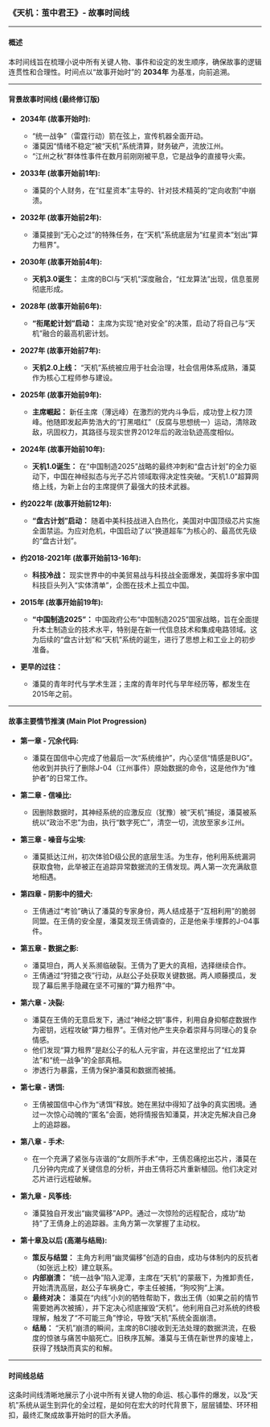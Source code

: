 ### **《天机：茧中君王》- 故事时间线**

---

#### **概述**

本时间线旨在梳理小说中所有关键人物、事件和设定的发生顺序，确保故事的逻辑连贯性和合理性。时间点以“故事开始时”的 **2034年** 为基准，向前追溯。

---

#### **背景故事时间线 (最终修订版)**

*   **2034年 (故事开始时):**
    *   “统一战争”（雷霆行动）箭在弦上，宣传机器全面开动。
    *   潘莫因“情绪不稳定”被“天机”系统清算，财务破产，流放江州。
    *   “江州之秋”群体性事件在数月前刚刚被平息，它是战争的直接导火索。

*   **2033年 (故事开始前1年):**
    *   潘莫的个人财务，在“红星资本”主导的、针对技术精英的“定向收割”中崩溃。

*   **2032年 (故事开始前2年):**
    *   潘莫接到“无心之过”的特殊任务，在“天机”系统底层为“红星资本”划出“算力租界”。

*   **2030年 (故事开始前4年):**
    *   **天机3.0诞生：** 主席的BCI与“天机”深度融合，“红龙算法”出现，信息茧房彻底形成。

*   **2028年 (故事开始前6年):**
    *   **“衔尾蛇计划”启动：** 主席为实现“绝对安全”的决策，启动了将自己与“天机”融合的最高机密计划。

*   **2027年 (故事开始前7年):**
    *   **天机2.0上线：** “天机”系统被应用于社会治理，社会信用体系成熟，潘莫作为核心工程师参与建设。

*   **2025年 (故事开始前9年):**
    *   **主席崛起：** 新任主席（薄远峰）在激烈的党内斗争后，成功登上权力顶峰。他随即发起声势浩大的“打黑唱红”（反腐与思想统一）运动，清除政敌，巩固权力，其路径与现实世界2012年后的政治轨迹高度相似。

*   **2024年 (故事开始前10年):**
    *   **天机1.0诞生：** 在“中国制造2025”战略的最终冲刺和“盘古计划”的全力驱动下，中国在神经拟态与光子芯片领域取得决定性突破。“天机1.0”超算网络上线，为新上台的主席提供了最强大的技术武器。

*   **约2022年 (故事开始前12年):**
    *   **“盘古计划”启动：** 随着中美科技战进入白热化，美国对中国顶级芯片实施全面禁运。为应对危机，中国启动了以“换道超车”为核心的、最高优先级的“盘古计划”。

*   **约2018-2021年 (故事开始前13-16年):**
    *   **科技冷战：** 现实世界中的中美贸易战与科技战全面爆发，美国将多家中国科技巨头列入“实体清单”，企图在技术上孤立中国。

*   **2015年 (故事开始前19年):**
    *   **“中国制造2025”：** 中国政府公布“中国制造2025”国家战略，旨在全面提升本土制造业的技术水平，特别是在新一代信息技术和集成电路领域。这为后续的“盘古计划”和“天机”系统的诞生，进行了思想上和工业上的初步准备。

*   **更早的过往：**
    *   潘莫的青年时代与学术生涯；主席的青年时代与早年经历等，都发生在2015年之前。

---

#### **故事主要情节推演 (Main Plot Progression)**

*   **第一章 - 冗余代码:**
    *   潘莫在国信中心完成了他最后一次“系统维护”，内心坚信“情感是BUG”。他收到并执行了删除J-04（江州事件）原始数据的命令，这是他作为“维护者”的日常工作。

*   **第二章 - 信噪比:**
    *   因删除数据时，其神经系统的应激反应（犹豫）被“天机”捕捉，潘莫被系统以“政治不忠”为由，执行“数字死亡”，清空一切，流放至家乡江州。

*   **第三章 - 噪音与尘埃:**
    *   潘莫抵达江州，初次体验D级公民的底层生活。为生存，他利用系统漏洞获取食物，此举被正在追踪异常数据流的王倩发现。两人第一次充满敌意地相遇。

*   **第四章 - 阴影中的猎犬:**
    *   王倩通过“考验”确认了潘莫的专家身份，两人结成基于“互相利用”的脆弱同盟。在王倩的安全屋，潘莫发现王倩调查的，正是他亲手埋葬的J-04事件。

*   **第五章 - 数据之影:**
    *   潘莫坦白，两人关系濒临破裂。王倩为了更大的真相，选择继续合作。
    *   王倩通过“狩猎之夜”行动，从赵公子处获取关键数据。两人顺藤摸瓜，发现了幕后黑手隐藏在坚不可摧的“算力租界”中。

*   **第六章 - 决裂:**
    *   潘莫在王倩的无意启发下，通过“神经之钥”事件，利用自身抑郁症数据作为密钥，远程攻破“算力租界”。王倩对他产生夹杂着崇拜与同理心的复杂情感。
    *   他们发现“算力租界”是赵公子的私人元宇宙，并在这里挖出了“红龙算法”和“统一战争”的全部真相。
    *   渗透行为暴露，王倩为保护潘莫和数据而被捕。

*   **第七章 - 诱饵:**
    *   王倩被国信中心作为“诱饵”释放。她在黑狱中得知了战争的真实困境。通过一次惊心动魄的“匿名”会面，她将情报告知潘莫，并决定先解决自己身上的追踪器。

*   **第八章 - 手术:**
    *   在一个充满了紧张与诙谐的“女厕所手术”中，王倩忍痛挖出芯片，潘莫在几分钟内完成了关键信息的分析，并由王倩将芯片重新植回。他们决定对芯片进行远程破解。

*   **第九章 - 风筝线:**
    *   潘莫独自开发出“幽灵偏移”APP。通过一次惊险的远程配合，成功“劫持”了王倩身上的追踪器。主角方第一次掌握了主动权。

*   **第十章及以后 (高潮与结局):**
    *   **策反与结盟：** 主角方利用“幽灵偏移”创造的自由，成功与体制内的反抗者（如张远上校）建立联系。
    *   **内部崩溃：** “统一战争”陷入泥潭，主席在“天机”的蒙蔽下，为推卸责任，开始清洗高层，赵公子车祸身亡，李主任被捕，“狗咬狗”上演。
    *   **最终对决：** 潘莫在“内线”小刘的牺牲帮助下，救出王倩（如果之前的情节需要她再次被捕），并下定决心彻底摧毁“天机”。他利用自己对系统的终极理解，触发了“不可能三角”悖论，导致“天机”系统全面崩溃。
    *   **结局：** “天机”崩溃的瞬间，主席的BCI接收到无法处理的数据洪流，在极度的惊骇与痛苦中脑死亡。旧秩序瓦解。潘莫与王倩在新世界的废墟上，获得了残缺而真实的和解。

---

#### **时间线总结**

这条时间线清晰地展示了小说中所有关键人物的命运、核心事件的爆发，以及“天机”系统从诞生到异化的全过程，是如何在宏大的时代背景下，层层铺垫、环环相扣，最终汇聚成故事开始时的巨大矛盾。